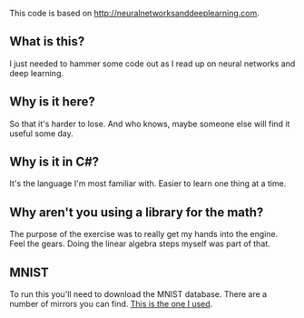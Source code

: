This code is based on http://neuralnetworksanddeeplearning.com.

## What is this?
I just needed to hammer some code out as I read up on neural networks and deep learning.

## Why is it here?
So that it's harder to lose. And who knows, maybe someone else will find it useful some day.

## Why is it in C#?
It's the language I'm most familiar with. Easier to learn one thing at a time.

## Why aren't you using a library for the math?
The purpose of the exercise was to really get my hands into the engine. Feel the gears. Doing the linear algebra steps myself was part of that.

## MNIST
To run this you'll need to download the MNIST database. There are a number of mirrors you can find. [This is the one I used](https://github.com/cvdfoundation/mnist).